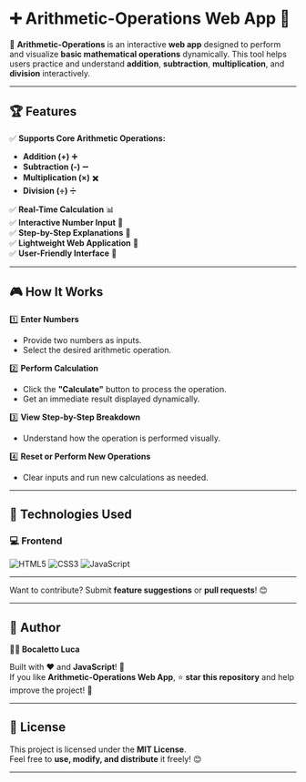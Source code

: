 # ➕ Arithmetic-Operations Web App 🧮  

🚀 **Arithmetic-Operations** is an interactive **web app** designed to perform and visualize **basic mathematical operations** dynamically. This tool helps users practice and understand **addition**, **subtraction**, **multiplication**, and **division** interactively.  

---

## 🏆 Features  

✅ **Supports Core Arithmetic Operations:**  
- **Addition (+)** ➕  
- **Subtraction (-)** ➖  
- **Multiplication (×)** ✖️  
- **Division (÷)** ➗  

✅ **Real-Time Calculation** 📊  
✅ **Interactive Number Input** 🔢  
✅ **Step-by-Step Explanations** 🧩  
✅ **Lightweight Web Application** 🚀  
✅ **User-Friendly Interface** 🎨  

---

## 🎮 How It Works  

1️⃣ **Enter Numbers**  
   - Provide two numbers as inputs.  
   - Select the desired arithmetic operation.  

2️⃣ **Perform Calculation**  
   - Click the **"Calculate"** button to process the operation.  
   - Get an immediate result displayed dynamically.  

3️⃣ **View Step-by-Step Breakdown**  
   - Understand how the operation is performed visually.  

4️⃣ **Reset or Perform New Operations**  
   - Clear inputs and run new calculations as needed.  

---

## 🔗 Technologies Used  

### 💻 **Frontend**  

![HTML5](https://img.shields.io/badge/HTML5-%23E34F26.svg?&style=flat&logo=html5&logoColor=white)
![CSS3](https://img.shields.io/badge/CSS3-%231572B6.svg?&style=flat&logo=css3&logoColor=white)
![JavaScript](https://img.shields.io/badge/JavaScript-%23F7DF1E.svg?&style=flat&logo=javascript&logoColor=black)

---

Want to contribute? Submit **feature suggestions** or **pull requests**! 😊  

---

## 📜 Author  

**👨‍💻 Bocaletto Luca**  

Built with ❤️ and **JavaScript**! 🧮  
If you like **Arithmetic-Operations Web App**, ⭐ **star this repository** and help improve the project! 🚀  

---

## 🔗 License  

This project is licensed under the **MIT License**.  
Feel free to **use, modify, and distribute** it freely! 😊  

---
